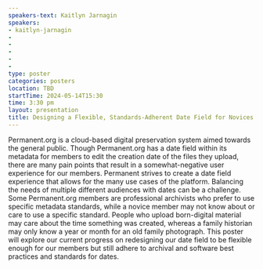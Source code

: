 ```yaml
---
speakers-text: Kaitlyn Jarnagin
speakers:
- kaitlyn-jarnagin
-
-
-
-
-
type: poster
categories: posters
location: TBD
startTime: 2024-05-14T15:30
time: 3:30 pm
layout: presentation
title: Designing a Flexible, Standards-Adherent Date Field for Novices and Professionals
---
```

Permanent.org is a cloud-based digital preservation system aimed towards the general public. Though Permanent.org has a date field within its metadata for members to edit the creation date of the files they upload, there are many pain points that result in a somewhat-negative user experience for our members. Permanent strives to create a date field experience that allows for the many use cases of the platform. Balancing the needs of multiple different audiences with dates can be a challenge. Some Permanent.org members are professional archivists who prefer to use specific metadata standards, while a novice member may not know about or care to use a specific standard. People who upload born-digital material may care about the time something was created, whereas a family historian may only know a year or month for an old family photograph. This poster will explore our current progress on redesigning our date field to be flexible enough for our members but still adhere to archival and software best practices and standards for dates.
